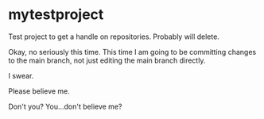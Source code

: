 # mytestproject
Test project to get a handle on repositories. Probably will delete.


Okay, no seriously this time. This time I am going to be committing changes to the main branch, not just editing the main branch directly.

I swear.

Please believe me.

Don't you? You...don't believe me?
